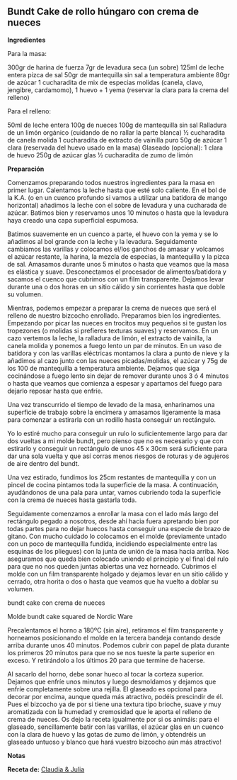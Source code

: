 ## Bundt Cake de rollo húngaro con crema de nueces

**Ingredientes**

Para la masa:

300gr de harina de fuerza
7gr de levadura seca (un sobre)
125ml de leche entera
pizca de sal
50gr de mantequilla sin sal a temperatura ambiente
80gr de azúcar
1 cucharadita de mix de especias molidas (canela, clavo, jengibre, cardamomo),
1 huevo + 1 yema (reservar la clara para la crema del relleno)


Para el relleno:

50ml de leche entera
100g de nueces
100g de mantequilla sin sal
Ralladura de un limón orgánico (cuidando de no rallar la parte blanca)
½ cucharadita de canela molida
1 cucharadita de extracto de vainilla puro
50g de azúcar
1 clara (reservada del huevo usado en la masa)
Glaseado (opcional):
1 clara de huevo
250g de azúcar glas
½ cucharadita de zumo de limón

**Preparación**

Comenzamos preparando todos nuestros ingredientes para la masa en primer lugar. Calentamos la leche hasta que esté solo caliente. En el bol de la K.A. (o en un cuenco profundo si vamos a utilizar una batidora de mango horizontal) añadimos la leche con el sobre de levadura y una cucharada de azúcar. Batimos bien y reservamos unos 10 minutos o hasta que la levadura haya creado una capa superficial espumosa.

Batimos suavemente en un cuenco a parte, el huevo con la yema y se lo añadimos al bol grande con la leche y la levadura. Seguidamente cambiamos las varillas y colocamos el/los ganchos de amasar y volcamos el azúcar restante, la harina, la mezcla de especias, la mantequilla y la pizca de sal. Amasamos durante unos 5 minutos o hasta que veamos que la masa es elástica y suave. Desconectamos el procesador de alimentos/batidora y sacamos el cuenco que cubrimos con un film transparente. Dejamos levar durante una o dos horas en un sitio cálido y sin corrientes hasta que doble su volumen.

Mientras, podemos empezar a preparar la crema de nueces que será el relleno de nuestro bizcocho enrollado. Preparamos bien los ingredientes. Empezando por picar las nueces en trocitos muy pequeños si te gustan los tropezones (o molidas si prefieres texturas suaves) y reservamos. En un cazo vertemos la leche, la ralladura de limón, el extracto de vainilla, la canela molida y ponemos a fuego lento un par de minutos. En un vaso de batidora y con las varillas eléctricas montamos la clara a punto de nieve y la añadimos al cazo junto con las nueces picadas/molidas, el azúcar y 75g de los 100 de mantequilla a temperatura ambiente. Dejamos que siga cocinándose a fuego lento sin dejar de remover durante unos 3 ó 4 minutos o hasta que veamos que comienza a espesar y apartamos del fuego para dejarlo reposar hasta que enfríe.

Una vez transcurrido el tiempo de levado de la masa, enharinamos una superficie de trabajo sobre la encimera y amasamos ligeramente la masa para comenzar a estirarla con un rodillo hasta conseguir un rectángulo.

Yo lo estiré mucho para conseguir un rulo lo suficientemente largo para dar dos vueltas a mi molde bundt, pero pienso que no es necesario y que con estirarlo y conseguir un rectángulo de unos 45 x 30cm será suficiente para dar una sola vuelta y que así corras menos riesgos de roturas y de agujeros de aire dentro del bundt.

Una vez estirado, fundimos los 25cm restantes de mantequilla y con un pincel de cocina pintamos toda la superficie de la masa. A continuación, ayudándonos de una pala para untar, vamos cubriendo toda la superficie con la crema de nueces hasta gastarla toda.

Seguidamente comenzamos a enrollar la masa con el lado más largo del rectángulo pegado a nosotros, desde ahí hacia fuera apretando bien por todas partes para no dejar huecos hasta conseguir una especie de brazo de gitano. Con mucho cuidado lo colocamos en el molde (previamente untado con un poco de mantequilla fundida, incidiendo especialmente entre las esquinas de los pliegues) con la junta de unión de la masa hacia arriba. Nos aseguramos que queda bien colocado uniendo el principio y el final del rulo para que no nos queden juntas abiertas una vez horneado. Cubrimos el molde con un film transparente holgado y dejamos levar en un sitio cálido y cerrado, otra horita o dos o hasta que veamos que ha vuelto a doblar su volumen.

 

bundt cake con crema de nueces

Molde bundt cake squared de Nordic Ware 

 

Precalentamos el horno a 180ºC (sin aire), retiramos el film transparente y horneamos posicionando el molde en la tercera bandeja contando desde arriba durante unos 40 minutos. Podemos cubrir con papel de plata durante los primeros 20 minutos para que no se nos tueste la parte superior en exceso. Y retirándolo a los últimos 20 para que termine de hacerse.

Al sacarlo del horno, debe sonar hueco al tocar la corteza superior. Dejamos que enfríe unos minutos y luego desmoldamos y dejamos que enfríe completamente sobre una rejilla.
El glaseado es opcional para decorar por encima, aunque queda más atractivo, podéis prescindir de él. Pues el bizcocho ya de por si tiene una textura tipo brioche, suave y muy aromatizada con la humedad y cremosidad que le aporta el relleno de crema de nueces. Os dejo la receta igualmente por si os animáis: para el glaseado, sencillamente batir con las varillas, el azúcar glas en un cuenco con la clara de huevo y las gotas de zumo de limón, y obtendréis un glaseado untuoso y blanco que hará vuestro bizcocho aún más atractivo!

**Notas**



**Receta de:** [Claudia & Julia](http://www.claudiaandjulia.com/blogs/general/81036292-receta-bundt-de-rollo-hungaro-con-crema-de-nueces)